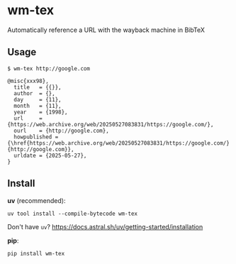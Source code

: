 # wm-tex

Automatically reference a URL with the wayback machine in BibTeX

## Usage

```
$ wm-tex http://google.com

@misc{xxx98},
  title   = {{}},
  author  = {},
  day     = {11},
  month   = {11},
  year    = {1998},
  url     = {https://web.archive.org/web/20250527083831/https://google.com/},
  ourl    = {http://google.com},
  howpublished = {\href{https://web.archive.org/web/20250527083831/https://google.com/}{http://google.com}},
  urldate = {2025-05-27},
}
```

## Install

**uv** (recommended):

```
uv tool install --compile-bytecode wm-tex
```

Don't have `uv`? https://docs.astral.sh/uv/getting-started/installation

**pip**:

```
pip install wm-tex
```
